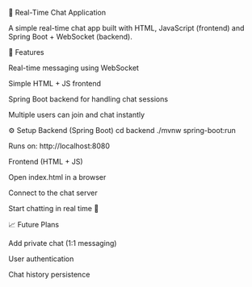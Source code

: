 💬 Real-Time Chat Application

A simple real-time chat app built with HTML, JavaScript (frontend) and Spring Boot + WebSocket (backend).

🚀 Features

Real-time messaging using WebSocket

Simple HTML + JS frontend

Spring Boot backend for handling chat sessions

Multiple users can join and chat instantly

⚙️ Setup
Backend (Spring Boot)
cd backend
./mvnw spring-boot:run


Runs on: http://localhost:8080

Frontend (HTML + JS)

Open index.html in a browser

Connect to the chat server

Start chatting in real time 🚀

📈 Future Plans

Add private chat (1:1 messaging)

User authentication

Chat history persistence

